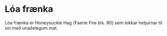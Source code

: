 # Lóa frænka

Lóa frænka er Honeysuckle Hag (Faerie Fire bls. 80) sem lokkar hetjurnar til 
sín með unaðslegum mat.

